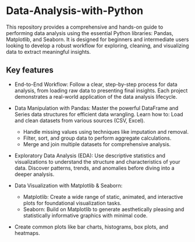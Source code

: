 # Data-Analysis-with-Python

This repository provides a comprehensive and hands-on guide to performing data analysis using the essential Python libraries: Pandas, Matplotlib, and Seaborn.
It is designed for beginners and intermediate users looking to develop a robust workflow for exploring, cleaning, and visualizing data to extract meaningful insights.

## Key features

- End-to-End Workflow: Follow a clear, step-by-step process for data analysis, from loading raw data to presenting final insights. Each project demonstrates a real-world application of the data analysis lifecycle. <br/>

- Data Manipulation with Pandas: Master the powerful DataFrame and Series data structures for efficient data wrangling. Learn how to:
Load and clean datasets from various sources (CSV, Excel). <br/>
   + Handle missing values using techniques like imputation and removal. <br/>
   + Filter, sort, and group data to perform aggregate calculations. <br/>
   + Merge and join multiple datasets for comprehensive analysis. <br/>
   
- Exploratory Data Analysis (EDA): Use descriptive statistics and visualizations to understand the structure and characteristics of your data. Discover patterns, trends, and anomalies before diving into a deeper analysis.<br/>

- Data Visualization with Matplotlib & Seaborn: <br/>
   + Matplotlib: Create a wide range of static, animated, and interactive plots for foundational visualization tasks.<br/>
   + Seaborn: Build on Matplotlib to generate aesthetically pleasing and statistically informative graphics with minimal code.<br/>
   
- Create common plots like bar charts, histograms, box plots, and heatmaps.
